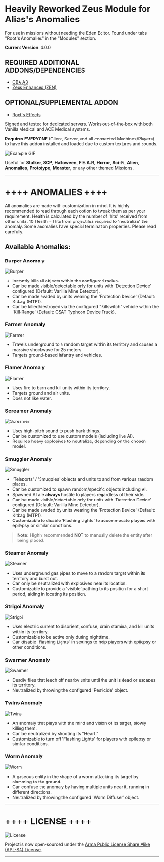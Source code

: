 # Heavily Reworked Zeus Module for Alias's Anomalies

For use in missions without needing the Eden Editor. Found under tabs "Root's Anomalies" in the "Modules" section.

**Current Version**: 4.0.0

## REQUIRED ADDITIONAL ADDONS/DEPENDENCIES
- [CBA A3](https://steamcommunity.com/workshop/filedetails/?id=450814997)
- [Zeus Enhanced (ZEN)](https://steamcommunity.com/sharedfiles/filedetails/?id=1779063631)

## OPTIONAL/SUPPLEMENTAL ADDON
- [Root's Effects](https://steamcommunity.com/sharedfiles/filedetails/?id=2797232351)

Signed and tested for dedicated servers. Works out-of-the-box with both Vanilla Medical and ACE Medical systems.

**Requires EVERYONE** (Client, Server, and all connected Machines/Players) to have this addon installed and loaded due to custom textures and sounds.

![Example GIF](https://i.imgur.com/EWy3dQc.gif)

Useful for **Stalker**, **SCP**, **Halloween**, **F.E.A.R**, **Horror**, **Sci-Fi**, **Alien**, **Anomalies**, **Prototype**, **Monster**, or any other themed Missions.

---

# ++++ ANOMALIES ++++

All anomalies are made with customization in mind. It is highly recommended to read through each option to tweak them as per your requirement. Health is calculated by the number of 'hits' received from other units. 10 Health = Hits from projectiles required to 'neutralize' the anomaly. Some anomalies have special termination properties. Please read carefully.


## Available Anomalies:

### **Burper Anomaly**
![Burper](https://i.imgur.com/0yeQOIv.gif)
- Instantly kills all objects within the configured radius.
- Can be made visible/detectable only for units with 'Detection Device' configured (Default: Vanilla Mine Detector).
- Can be made evaded by units wearing the 'Protection Device' (Default: Kitbag (MTP)).
- Can be killed/destroyed via the configured "Killswitch" vehicle within the 'Kill-Range' (Default: CSAT Typhoon Device Truck).

### **Farmer Anomaly**
![Farmer](https://i.imgur.com/GTpolsth.gif)
- Travels underground to a random target within its territory and causes a massive shockwave for 25 meters.
- Targets ground-based infantry and vehicles.

### **Flamer Anomaly**
![Flamer](https://i.imgur.com/xQlsU22.gif)
- Uses fire to burn and kill units within its territory. 
- Targets ground and air units.
- Does not like water.

### **Screamer Anomaly**
![Screamer](https://i.imgur.com/9ZU3G9t.gif)
- Uses high-pitch sound to push back things.
- Can be customized to use custom models (including live AI).
- Requires heavy explosives to neutralize, depending on the chosen model.

### **Smuggler Anomaly**
![Smuggler](https://i.imgur.com/JGYihwh.gif)
- 'Teleports' / 'Smuggles' objects and units to and from various random places.
- Can be customized to spawn random/specific objects including AI.
- Spawned AI are **always** hostile to players regardless of their side.
- Can be made visible/detectable only for units with 'Detection Device' configured (Default: Vanilla Mine Detector).
- Can be made evaded by units wearing the 'Protection Device' (Default: Kitbag (MTP)).
- Customizable to disable 'Flashing Lights' to accommodate players with epilepsy or similar conditions.
> **Note:** Highly recommended **NOT** to manually delete the entity after being placed.

### **Steamer Anomaly**
![Steamer](https://i.imgur.com/FN9yRUy.gif)
- Uses underground gas pipes to move to a random target within its territory and burst out.
- Can only be neutralized with explosives near its location.
- Customizable to provide a 'visible' pathing to its position for a short period, aiding in locating its position.

### **Strigoi Anomaly**
![Strigoi](https://i.imgur.com/t3D4g6A.gif)
- Uses electric current to disorient, confuse, drain stamina, and kill units within its territory.
- Customizable to be active only during nighttime.
- Can disable 'Flashing Lights' in settings to help players with epilepsy or other conditions.

### **Swarmer Anomaly**
![Swarmer](https://i.imgur.com/VIYrFKS.gif)
- Deadly flies that leech off nearby units until the unit is dead or escapes its territory.
- Neutralized by throwing the configured 'Pesticide' object.

### **Twins Anomaly**
![Twins](https://i.imgur.com/EbXKTPc.gif)
- An anomaly that plays with the mind and vision of its target, slowly killing them.
- Can be neutralized by shooting its "Heart."
- Customizable to turn off 'Flashing Lights' for players with epilepsy or similar conditions.

### **Worm Anomaly**
![Worm](https://i.imgur.com/ILe4Buj.gif)
- A gaseous entity in the shape of a worm attacking its target by slamming to the ground.
- Can confuse the anomaly by having multiple units near it, running in different directions.
- Neutralized by throwing the configured 'Worm Diffuser' object.

---

# ++++ LICENSE ++++

![License](https://i.imgur.com/jUUdDUu.png)

Project is now open-sourced under the [Arma Public License Share Alike (APL-SA) License!](https://www.bohemia.net/community/licenses/arma-public-license-share-alike)

---
